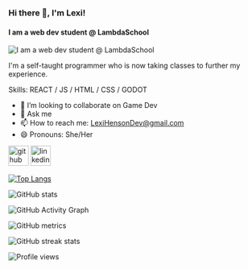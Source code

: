### Hi there 👋, I'm Lexi!
#### I am a web dev student @ LambdaSchool
![I am a web dev student @ LambdaSchool](https://github.com/AdrianHDev/AdrianHDev/blob/07c6d4feacf84239e40b8474b8e1cb0dd7c5c4af/Adrian_Henson.png?raw=true)

I'm a self-taught programmer who is now taking classes to further my experience.

Skills: REACT / JS / HTML / CSS / GODOT 

- 👯 I’m looking to collaborate on Game Dev 
- 💬 Ask me 
- 📫 How to reach me: LexiHensonDev@gmail.com
- 😄 Pronouns: She/Her 


[<img src='https://cdn.jsdelivr.net/npm/simple-icons@3.0.1/icons/github.svg' alt='github' height='40'>](https://github.com/AdrianHDev)  [<img src='https://cdn.jsdelivr.net/npm/simple-icons@3.0.1/icons/linkedin.svg' alt='linkedin' height='40'>](https://www.linkedin.com/in/https://www.buymeacoffee.com/Lexi?new=1/)  

[![Top Langs](https://github-readme-stats.vercel.app/api/top-langs/?username=AdrianHDev)](https://github.com/anuraghazra/github-readme-stats)

![GitHub stats](https://github-readme-stats.vercel.app/api?username=AdrianHDev&show_icons=true&count_private=true)  

![GitHub Activity Graph](t)  

![GitHub metrics](https://metrics.lecoq.io/AdrianHDev)  

![GitHub streak stats](https://github-readme-streak-stats.herokuapp.com/?user=AdrianHDev)  

![Profile views](https://gpvc.arturio.dev/AdrianHDev)  
